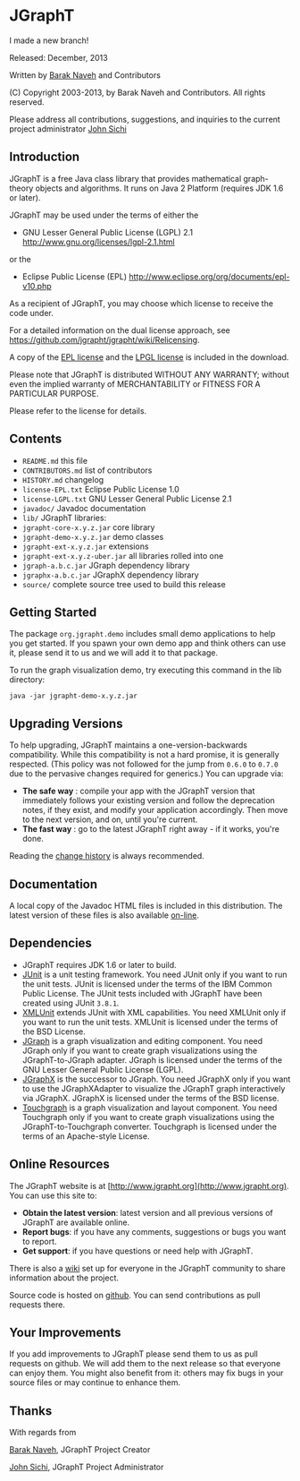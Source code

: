 # JGraphT
I made a new branch!

Released: December, 2013</p>

Written by [Barak Naveh](mailto:barak_naveh@users.sourceforge.net)  and Contributors

(C) Copyright 2003-2013, by Barak Naveh and Contributors. All rights
reserved.

Please address all contributions, suggestions, and inquiries to the current project administrator [John Sichi](mailto:perfecthash@users.sf.net)

## Introduction ##

JGraphT is a free Java class library that provides mathematical graph-theory objects and algorithms. It runs on Java 2 Platform (requires JDK 1.6 or later).

JGraphT may be used under the terms of either the

 * GNU Lesser General Public License (LGPL) 2.1
   http://www.gnu.org/licenses/lgpl-2.1.html

or the

 * Eclipse Public License (EPL)
   http://www.eclipse.org/org/documents/epl-v10.php

As a recipient of JGraphT, you may choose
which license to receive the code under.

For a detailed information on the dual license approach, see https://github.com/jgrapht/jgrapht/wiki/Relicensing.

A copy of the [EPL license](license-EPL.txt) and the [LPGL license](license-LGPL.txt) is included in the download.

Please note that JGraphT is distributed WITHOUT ANY WARRANTY; without even the implied warranty of MERCHANTABILITY or FITNESS FOR A PARTICULAR PURPOSE.

Please refer to the license for details.

## Contents ##

- `README.md` this file
- `CONTRIBUTORS.md` list of contributors
- `HISTORY.md` changelog
- `license-EPL.txt` Eclipse Public License 1.0
- `license-LGPL.txt` GNU Lesser General Public License 2.1
- `javadoc/` Javadoc documentation
- `lib/` JGraphT libraries:
- `jgrapht-core-x.y.z.jar` core library
- `jgrapht-demo-x.y.z.jar` demo classes
- `jgrapht-ext-x.y.z.jar` extensions
- `jgrapht-ext-x.y.z-uber.jar` all libraries rolled into one
- `jgraph-a.b.c.jar` JGraph dependency library
- `jgraphx-a.b.c.jar` JGraphX dependency library
- `source/` complete source tree used to build this release

## Getting Started ##

The package `org.jgrapht.demo` includes small demo applications to help you get started. If you spawn your own demo app and think others can use it, please send it to us and we will add it to that package.

To run the graph visualization demo, try executing this command in the lib directory:

    java -jar jgrapht-demo-x.y.z.jar

## Upgrading Versions ##

To help upgrading, JGraphT maintains a one-version-backwards compatibility. While this compatibility is not a hard promise, it is generally respected. (This policy was not followed for the jump from `0.6.0` to `0.7.0` due to the pervasive changes required for generics.) You can upgrade via:

- **The safe way** : compile your app with the JGraphT version that immediately follows your existing version and follow the deprecation notes, if they exist, and modify your application accordingly. Then move to the next version, and on, until you're current.
- **The fast way** : go to the latest JGraphT right away - if it works, you're done.
  
Reading the [change history](HISTORY.md) is always recommended.

## Documentation ##

A local copy of the Javadoc HTML files is included in this distribution. The latest version of these files is also available [on-line](http://www.jgrapht.org/javadoc).

## Dependencies ##

- JGraphT requires JDK 1.6 or later to build.
- [JUnit](http://www.junit.org) is a unit testing framework. You need JUnit only if you want to run the unit tests.  JUnit is licensed under the terms of the IBM Common Public License.  The JUnit tests included with JGraphT have been created using JUnit `3.8.1`.
- [XMLUnit](http://xmlunit.sourceforge.net) extends JUnit with XML capabilities. You need XMLUnit only if you want to run the unit tests.  XMLUnit is licensed under the terms of the BSD
    License.
- [JGraph](http://sourceforge.net/projects/jgraph) is a graph visualization and editing component. You need JGraph only if you want to create graph visualizations using the JGraphT-to-JGraph adapter. JGraph is licensed     under the terms of the GNU Lesser General Public License (LGPL). 
- [JGraphX](http://www.jgraph.com/jgraph.html) is the successor to JGraph. You need JGraphX only if you want to use the JGraphXAdapter to visualize the JGraphT graph interactively via JGraphX. JGraphX is licensed under the terms of the BSD license.
- [Touchgraph](http://sourceforge.net/projects/touchgraph) is a graph visualization and layout component. You need Touchgraph only if you want to create graph visualizations using the JGraphT-to-Touchgraph converter. Touchgraph is licensed under the terms of an Apache-style License.

## Online Resources ##

The JGraphT website is at [http://www.jgrapht.org](http://www.jgrapht.org). You can use this site to:

- **Obtain the latest version**: latest version and all previous versions of JGraphT are available online.
- **Report bugs**: if you have any comments, suggestions or bugs you want to report.
- **Get support**: if you have questions or need help with JGraphT.

There is also a [wiki](https://github.com/jgrapht/jgrapht/wiki) set up for everyone in the JGraphT community to share information about the project.

Source code is hosted on [github](https://github.com/jgrapht/jgrapht). You can send contributions as pull requests there.

## Your Improvements ##

If you add improvements to JGraphT please send them to us as pull requests on github. We will add them to the next release so that everyone can enjoy them. You might also benefit from it: others may fix bugs in your source files or may continue to enhance them.

## Thanks ##

With regards from

[Barak Naveh](mailto:barak_naveh@users.sourceforge.net), JGraphT Project Creator

[John Sichi](mailto:perfecthash@users.sourceforge.net), JGraphT Project Administrator
